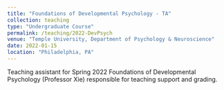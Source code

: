 ```yaml
---
title: "Foundations of Developmental Psychology - TA"
collection: teaching
type: "Undergraduate Course"
permalink: /teaching/2022-DevPsych
venue: "Temple University, Department of Psychology & Neuroscience"
date: 2022-01-15
location: "Philadelphia, PA"
---
```


Teaching assistant for Spring 2022 Foundations of Developmental Psychology (Professor Xie) responsible for teaching support and grading.
